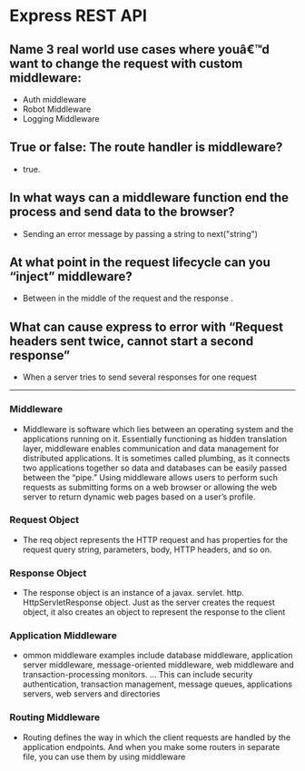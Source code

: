 # Express REST API

## Name 3 real world use cases where youâ€™d want to change the request with custom middleware:
* Auth middleware
* Robot Middleware
* Logging Middleware

## True or false: The route handler is middleware?
* true.

## In what ways can a middleware function end the process and send data to the browser?
* Sending an error message by passing a string to next("string")

## At what point in the request lifecycle can you “inject” middleware?

* Between in the middle of the request and the response .

## What can cause express to error with “Request headers sent twice, cannot start a second response”

* When a server tries to send several responses for one request

---

### Middleware

* Middleware is software which lies between an operating system and the applications running on it. Essentially functioning as hidden translation layer, middleware enables communication and data management for distributed applications. It is sometimes called plumbing, as it connects two applications together so data and databases can be easily passed between the “pipe.” Using middleware allows users to perform such requests as submitting forms on a web browser or allowing the web server to return dynamic web pages based on a user’s profile.

### Request Object
* The req object represents the HTTP request and has properties for the request query string, parameters, body, HTTP headers, and so on.

### Response Object

* The response object is an instance of a javax. servlet. http. HttpServletResponse object. Just as the server creates the request object, it also creates an object to represent the response to the client

### Application Middleware

* ommon middleware examples include database middleware, application server middleware, message-oriented middleware, web middleware and transaction-processing monitors. ... This can include security authentication, transaction management, message queues, applications servers, web servers and directories

### Routing Middleware
* Routing defines the way in which the client requests are handled by the application endpoints. And when you make some routers in separate file, you can use them by using middleware
